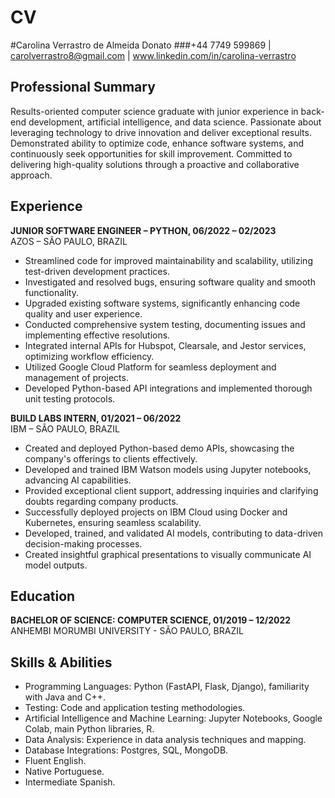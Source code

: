 # CV
#Carolina Verrastro de Almeida Donato
###+44 7749 599869 | carolverrastro8@gmail.com | www.linkedin.com/in/carolina-verrastro

## Professional Summary
Results-oriented computer science graduate with junior experience in back-end development, artificial intelligence, and data science. Passionate about leveraging technology to drive innovation and deliver exceptional results. Demonstrated ability to optimize code, enhance software systems, and continuously seek opportunities for skill improvement. Committed to delivering high-quality solutions through a proactive and collaborative approach.

## Experience
**JUNIOR SOFTWARE ENGINEER – PYTHON, 06/2022 – 02/2023**  
AZOS – SÃO PAULO, BRAZIL

- Streamlined code for improved maintainability and scalability, utilizing test-driven development practices.
- Investigated and resolved bugs, ensuring software quality and smooth functionality.
- Upgraded existing software systems, significantly enhancing code quality and user experience.
- Conducted comprehensive system testing, documenting issues and implementing effective resolutions.
- Integrated internal APIs for Hubspot, Clearsale, and Jestor services, optimizing workflow efficiency.
- Utilized Google Cloud Platform for seamless deployment and management of projects.
- Developed Python-based API integrations and implemented thorough unit testing protocols.

**BUILD LABS INTERN, 01/2021 – 06/2022**  
IBM – SÃO PAULO, BRAZIL

- Created and deployed Python-based demo APIs, showcasing the company's offerings to clients effectively.
- Developed and trained IBM Watson models using Jupyter notebooks, advancing AI capabilities.
- Provided exceptional client support, addressing inquiries and clarifying doubts regarding company products.
- Successfully deployed projects on IBM Cloud using Docker and Kubernetes, ensuring seamless scalability.
- Developed, trained, and validated AI models, contributing to data-driven decision-making processes.
- Created insightful graphical presentations to visually communicate AI model outputs.

## Education
**BACHELOR OF SCIENCE: COMPUTER SCIENCE, 01/2019 – 12/2022**  
ANHEMBI MORUMBI UNIVERSITY - SÃO PAULO, BRAZIL

## Skills & Abilities
- Programming Languages: Python (FastAPI, Flask, Django), familiarity with Java and C++.
- Testing: Code and application testing methodologies.
- Artificial Intelligence and Machine Learning: Jupyter Notebooks, Google Colab, main Python libraries, R.
- Data Analysis: Experience in data analysis techniques and mapping.
- Database Integrations: Postgres, SQL, MongoDB.
- Fluent English.
- Native Portuguese.
- Intermediate Spanish.

